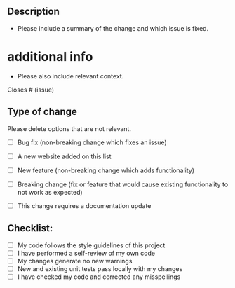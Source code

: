## Description

- Please include a summary of the change and which issue is fixed.

# additional info
- Please also include relevant  context.

Closes # (issue)


## Type of change

Please delete options that are not relevant.

- [ ] Bug fix (non-breaking change which fixes an issue)
- [ ] A new website added on this list
- [ ] New feature (non-breaking change which adds functionality)
- [ ] Breaking change (fix or feature that would cause existing functionality to not work as expected)
- [ ] This change requires a documentation update



## Checklist:

- [ ] My code follows the style guidelines of this project
- [ ] I have performed a self-review of my own code
- [ ] My changes generate no new warnings
- [ ] New and existing unit tests pass locally with my changes
- [ ] I have checked my code and corrected any misspellings
